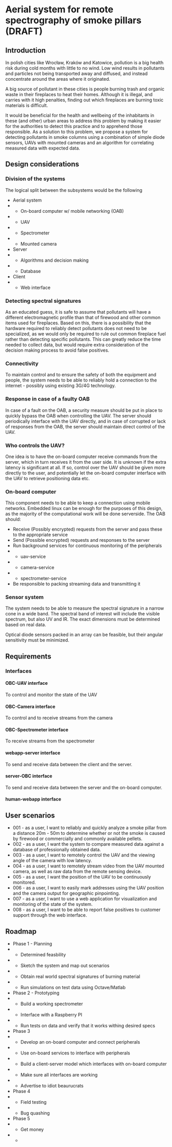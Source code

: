 # Aerial system for remote spectrography of smoke pillars (DRAFT)
## Introduction
In polish cities like Wrocław, Kraków and Katowice, pollution is a big health risk during cold months with little to no wind. Low wind results in pollutants and particles not being transported away and diffused, and instead concentrate around the areas where it originated.

A big source of pollutant in these cities is people burning trash and organic waste in their fireplaces to heat their homes. Although it is illegal, and carries with it high penalties, finding out which fireplaces are burning toxic materials is difficult.

It would be beneficial for the health and wellbeing of  the inhabitants in these (and other) urban areas to address this problem by making it easier for the authorities to detect this practice and to apprehend those responsible. As a solution to this problem, we propose a system for detecting pollutants in smoke columns using a combination of simple diode sensors, UAVs with mounted cameras and an algorithm for correlating measured data with expected data.

## Design considerations
### Division of the systems
The logical split between the subsystems would be the following

* Aerial system
* * On-board computer w/ mobile networking (OAB)
* * UAV
* * Spectrometer
* * Mounted camera
* Server
* * Algorithms and decision making
* * Database
* Client
* * Web interface

### Detecting spectral signatures
As an educated guess, it is safe to assume that pollutants will have a different electromagnetic profile than that of firewood and other common items used for fireplaces. Based on this, there is a possibility that the hardware required to reliably detect pollutants does not need to be specialized, as  we would only be required to rule out common fireplace fuel rather than detecting specific pollutants. This can greatly reduce the time needed to collect data, but would require extra consideration of the decision making process to avoid false positives.
### Connectivity
To maintain control and to ensure the safety of both the equipment and people, the system needs to be able to reliably hold a connection to the internet - possibly using existing 3G/4G technology. 
### Response in case of a faulty OAB
In case of a fault on the OAB, a security measure should be put in place to quickly bypass the OAB when controlling the UAV. The server should periodically interface with the UAV directly, and in case of corrupted or lack of responses from the OAB, the server should maintain direct control of the UAV.
### Who controls the UAV?
One idea is to have the on-board computer receive commands from the server, which in turn receives it from the user side. It is unknown if the extra latency is significant at all. If so, control over the UAV should be given more directly to the user, and potentially let the on-board computer interface with the UAV to retrieve positioning data etc.
### On-board computer
This component needs to be able to keep a connection using mobile networks.
Embedded linux can be enough for the purposes of this design, as the majority of the computational work will be done serverside. The OAB should:

* Receive (Possibly encrypted) requests from the server and pass these to the appropriate service
* Send (Possible encrypted) requests and responses to the server
* Run background services for continuous monitoring of the peripherals
* * uav-service
* * camera-service
* * spectrometer-service
* Be responsible to packing streaming data and transmitting it
### Sensor system
The system needs to be able to measure the spectral signature in a narrow cone in a wide band. The spectral band of interest will include the visible spectrum, but also UV and IR. The exact dimensions must be determined based on real data.

Optical diode sensors packed in an array can be feasible, but their angular sensitivity must be minimized.
## Requirements
### Interfaces

#### OBC-UAV interface
To control and monitor the state of the UAV
#### OBC-Camera interface
To control and to receive streams from the camera
#### OBC-Spectrometer interface
To receive streams from the spectrometer
#### webapp-server interface
To send and receive data between the client and the server.
#### server-OBC interface
To send and receive data between the server and the on-board computer.
#### human-webapp interface

## User scenarios

* 001 - as a user, I want to reliably and quickly analyze a smoke pillar from a distance 20m - 50m to determine whether or not the smoke is caused by firewood or commercially and commonly available pellets.
* 002 - as a user, I want the system to compare measured data against a database of professionally obtained data.
* 003 - as a user, I want to remotely control the UAV and the viewing angle of the camera with low latency.
* 004 - as a user, I want to remotely stream video from the UAV mounted camera, as well as raw data from the remote sensing device.
* 005 - as a user, I want the position of the UAV to be continuously monitored.
* 006 - as a user, I want to easily mark addresses using the UAV position and the camera output for geographic pinpointing.
* 007 - as a user, I want to use a web application for visualization and monitoring of the state of the system.
* 008 - as a user, I want to be able to report false positives to customer support through the web interface.

## Roadmap
* Phase 1 - Planning
* * Determined feasbility
* * Sketch the system and map out scenarios
* * Obtain real world spectral signatures of burning material
* * Run simulations on test data using Octave/Matlab
* Phase 2 - Prototyping
* * Build a working spectrometer
* * Interface with a Raspberry PI
* * Run tests on data and verify that it works withing desired specs
* Phase 3
* * Develop an on-board computer and connect peripherals
* * Use on-board services to interface with peripherals
* * Build a client-server model which interfaces with on-board computer
* * Make sure all interfaces are working
* * Advertise to idiot beaurucrats
* Phase 4
* * Field testing
* * Bug quashing
* Phase 5
* * Get money
* * 